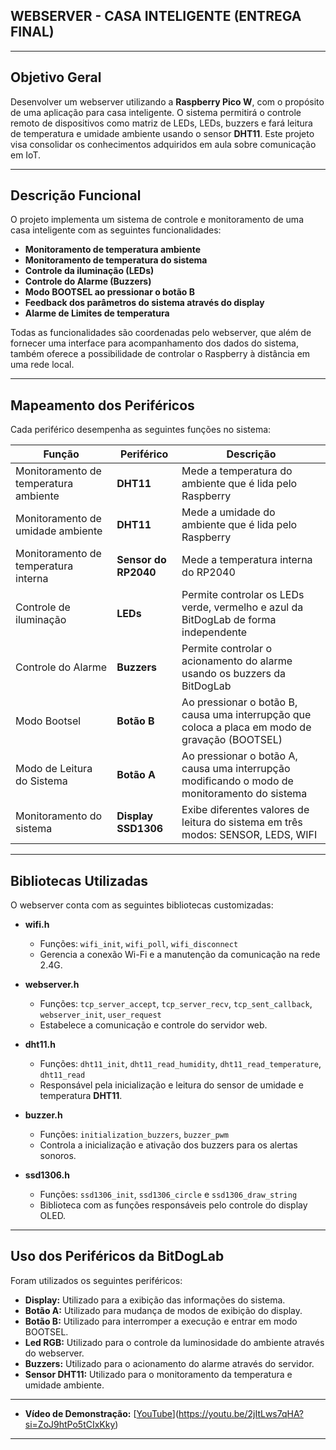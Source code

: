## **WEBSERVER - CASA INTELIGENTE (ENTREGA FINAL)**

---

## Objetivo Geral  
Desenvolver um webserver utilizando a **Raspberry Pico W**, com o propósito de uma aplicação para casa inteligente. O sistema permitirá o controle remoto de dispositivos como matriz de LEDs, LEDs, buzzers e fará leitura de temperatura e umidade ambiente usando o sensor **DHT11**. Este projeto visa consolidar os conhecimentos adquiridos em aula sobre comunicação em IoT.

---

## Descrição Funcional  
O projeto implementa um sistema de controle e monitoramento de uma casa inteligente com as seguintes funcionalidades:

- **Monitoramento de temperatura ambiente**  
- **Monitoramento de temperatura do sistema**  
- **Controle da iluminação (LEDs)**  
- **Controle do Alarme (Buzzers)**  
- **Modo BOOTSEL ao pressionar o botão B**  
- **Feedback dos parâmetros do sistema através do display**  
- **Alarme de Limites de temperatura**  

Todas as funcionalidades são coordenadas pelo webserver, que além de fornecer uma interface para acompanhamento dos dados do sistema, também oferece a possibilidade de controlar o Raspberry à distância em uma rede local.

---

## Mapeamento dos Periféricos  
Cada periférico desempenha as seguintes funções no sistema:

| **Função** | **Periférico** | **Descrição** |
|------------|----------------|----------------|
| Monitoramento de temperatura ambiente | **DHT11** | Mede a temperatura do ambiente que é lida pelo Raspberry |
| Monitoramento de umidade ambiente | **DHT11** | Mede a umidade do ambiente que é lida pelo Raspberry |
| Monitoramento de temperatura interna | **Sensor do RP2040** | Mede a temperatura interna do RP2040 |
| Controle de iluminação | **LEDs** | Permite controlar os LEDs verde, vermelho e azul da BitDogLab de forma independente |
| Controle do Alarme | **Buzzers** | Permite controlar o acionamento do alarme usando os buzzers da BitDogLab |
| Modo Bootsel | **Botão B** | Ao pressionar o botão B, causa uma interrupção que coloca a placa em modo de gravação (BOOTSEL) |
| Modo de Leitura do Sistema | **Botão A** | Ao pressionar o botão A, causa uma interrupção modificando o modo de monitoramento do sistema |
| Monitoramento do sistema | **Display SSD1306** | Exibe diferentes valores de leitura do sistema em três modos: SENSOR, LEDS, WIFI |

---

## Bibliotecas Utilizadas  
O webserver conta com as seguintes bibliotecas customizadas:

- **wifi.h**  
  - Funções: `wifi_init`, `wifi_poll`, `wifi_disconnect`  
  - Gerencia a conexão Wi-Fi e a manutenção da comunicação na rede 2.4G.  

- **webserver.h**  
  - Funções: `tcp_server_accept`, `tcp_server_recv`, `tcp_sent_callback`, `webserver_init`, `user_request`  
  - Estabelece a comunicação e controle do servidor web.  

- **dht11.h**  
  - Funções: `dht11_init`, `dht11_read_humidity`, `dht11_read_temperature`, `dht11_read`  
  - Responsável pela inicialização e leitura do sensor de umidade e temperatura **DHT11**.  

- **buzzer.h**  
  - Funções: `initialization_buzzers`, `buzzer_pwm`  
  - Controla a inicialização e ativação dos buzzers para os alertas sonoros.
    
- **ssd1306.h**  
  - Funções: `ssd1306_init`, `ssd1306_circle` e `ssd1306_draw_string`
  - Biblioteca com as funções responsáveis pelo controle do display OLED.  

---

## Uso dos Periféricos da BitDogLab  
Foram utilizados os seguintes periféricos:

- **Display:** Utilizado para a exibição das informações do sistema. 
- **Botão A:** Utilizado para mudança de modos de exibição do display.  
- **Botão B:** Utilizado para interromper a execução e entrar em modo BOOTSEL.  
- **Led RGB:** Utilizado para o controle da luminosidade do ambiente através do webserver.  
- **Buzzers:** Utilizado para o acionamento do alarme através do servidor.  
- **Sensor DHT11:** Utilizado para o monitoramento da temperatura e umidade ambiente.  

---

- **Vídeo de Demonstração:** [[YouTube](https://youtu.be/7B6Rz4DQe1w)](https://youtu.be/2jItLws7qHA?si=ZoJ9htPo5tCIxKky)
  
---
